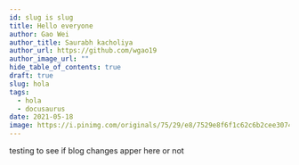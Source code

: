 ```yaml
---
id: slug is slug
title: Hello everyone
author: Gao Wei
author_title: Saurabh kacholiya
author_url: https://github.com/wgao19
author_image_url: ""
hide_table_of_contents: true
draft: true
slug: hola
tags:
  - hola
  - docusaurus
date: 2021-05-18
image: https://i.pinimg.com/originals/75/29/e8/7529e8f6f1c62c6b2cee30748a2b1c4a.jpg
---
```

testing to see if blog changes apper here or not